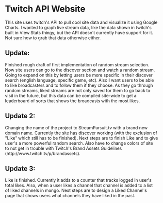<h1>Twitch API Website</h1>
<p>This site uses twitch's API to pull cool site data and visualize it using Google Charts. I wanted to graph live stream data, like the data shown in twitch's built in View Stats thingy, but the API doesn't currently have support for it. Not sure how to grab that data otherwise either.

<h2>Update:</h2> Finished rough draft of first implementation of random stream selection. Now site users can go to the discover section and watch a random stream. Going to expand on this by letting users be more specific in their discover search (english language, specific game, etc). Also I want users to be able to like broadcasters and to follow them if they choose. As they go through random streams, liked streams are not only saved for them to go back to visit in the future, but this data can be compiled site-wide to get a leaderboard of sorts that shows the broadcasts with the most likes.
</p>

<h2>Update 2:</h2>
Changing the name of the project to StreamPursuit.tv with a brand new domain name. Currently the site has discover working (with the exclusion of "Like" which still has to be finished). Next steps are to finish Like and to give user's a more powerful random search. Also have to change colors of site to not get in trouble with Twitch's Brand Assets Guidelines (http://www.twitch.tv/p/brandassets).

<h2>Update 3:</h2>
Like is finished. Currently it adds to a counter that tracks logged in user's total likes. Also, when a user likes a channel that channel is added to a list of liked channels in mongo. Next steps are to design a Liked Channel's page that shows users what channels they have liked in the past.
